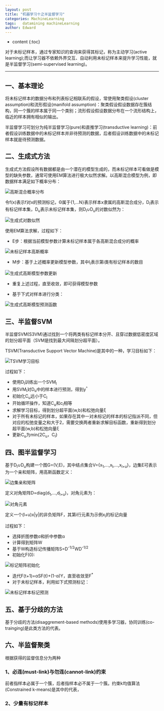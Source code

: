 ```yaml
---
layout: post
title: "机器学习十之半监督学习"
categories: MachineLearning
tags:   datamining machineLearning 
author: Edward
---
```


* content
{:toc}

对于未标记样本，通过专家知识的查询来获得其标记，称为主动学习(active learning);而让学习器不依赖外界交互、自动利用未标记样本来提升学习性能，就是半监督学习(semi-supervised learning)。

--------------------

## 一、基本理论

将未标记样本的数据分布和列表标记相联系的假设，常使用聚类假设(cluster assumption)和流形假设(manifold assumption)：聚类假设假设数据存在簇结构，同一个簇的样本属于同一个类别；流形假设假设数据分布在一个流形结构上，临近的样本拥有相似的输出。

半监督学习可划分为纯半监督学习(pure)和直推学习(transductive learning)：前者假设训练数据中的未标记样本并非待预测的数据，后者假设训练数据中的未标记样本就是待预测数据。

## 二、生成式方法

生成式方法假设所有数据都是由一个潜在的模型生成的，而未标记样本可看做是模型的缺失参数，通常可使用EM算法进行极大似然求解。以高斯混合模型为例，即数据样本满足如下概率分布：

![高斯混合概率分布]()

令f(x)表示f对x的预测标记，&Theta;属于{1,...N}表示样本x隶属的高斯混合成分，D<sub>l</sub>表示有标记样本集，D<sub>u</sub>表示未标记样本集，则D<sub>l</sub>&cup;D<sub>u</sub>的对数似然为：

![生成式对数似然]()

使用EM算法求解，过程如下：

- E步：根据当前模型参数计算未标记样本属于各高斯混合成分的概率

![未标记样本高斯概率]()

- M步：基于上述概率更新模型参数，其中l<sub>i</sub>表示第i类有标记样本的数目

![生成式高斯模型参数更新]()

- 重复上述过程，直至收敛，即可获得模型参数

- 基于下式对样本进行分类：

![生成式高斯模型预测函数]()

## 三、半监督SVM

半监督SVM(S3VM)通过找到一个将两类有标记样本分开、且穿过数据低密度区域的划分超平面（SVM是找到最大间隔划分超平面）。

TSVM(Transductive Support Vector Machine)是其中的一种，学习目标如下：

![TSVM学习目标]()

过程如下：

- 使用D<sub>l</sub>训练出一个SVM<sub>l</sub>
- 用SVM<sub>l</sub>对D<sub>u</sub>中的样本进行预测，得到y<sup>^</sup>
- 初始化C<sub>u</sub>远小于C<sub>l</sub>
- 开始循环操作，知道C<sub>u</sub>和c<sub>l</sub>相等
- 求解学习目标，得到划分超平面(w,b)和松弛向量&xi;
- 对于所有未标记的样本，如果存在其中一对未标记的样本的标记指派不同，但对应的松弛变量之和大于2，需要交换两者重新求解目标函数，重新得到划分超平面(w,b)和松弛向量&xi;
- 更新C<sub>u</sub>为min{2C<sub>u</sub>，C<sub>l</sub>}

## 四、图半监督学习

基于D<sub>l</sub>&cup;D<sub>u</sub>构建一个图G=(V,E)，其中结点集合V={x<sub>1</sub>,...,x<sub>l</sub>,...,x<sub>l+u</sub>}，边集E可表示为一个亲和矩阵，用高斯函数定义：

![边集亲和矩阵]()

定义对角矩阵D=diag(d<sub>1</sub>,...,d<sub>l+u</sub>)，对角元素为：

![对角元素]()

定义一个(l+u)x|y|的非负矩阵F，其第i行元素为示例x<sub>i</sub>的标记向量

过程如下：
- 选择折图参数&sigma;和折中参数&alpha;
- 计算得到矩阵W
- 基于W构造标记传播矩阵S=D<sup>-1/2</sup>WD<sup>-1/2</sup>
- 初始化F(0):

![标记矩阵初始化]()

- 迭代F(t+1)=&alpha;SF(t)+(1-&alpha;)Y，直至收敛至F<sup>*</sup>
- 对于未标记样本，利用如下式预测标记：

![未标记样本标记预测]()


## 五、基于分歧的方法

基于分歧的方法(disaggrement-based methods)使用多学习器，协同训练(co-trainging)是此类方法的代表。

## 六、半监督聚类

根据获得的监督信息分为两种

### 1、必连(must-link)与勿连(cannot-link)约束

前者指样本必属于一个簇，后者指样本必不属于一个簇。约束k均值算法(Constrained k-means)是其中的代表，

### 2、少量有标记样本




